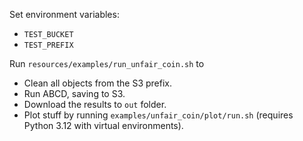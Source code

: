 Set environment variables:
- `TEST_BUCKET`
- `TEST_PREFIX`

Run `resources/examples/run_unfair_coin.sh` to
- Clean all objects from the S3 prefix.
- Run ABCD, saving to S3.
- Download the results to `out` folder.
- Plot stuff by running `examples/unfair_coin/plot/run.sh` (requires Python 3.12 with virtual environments).
